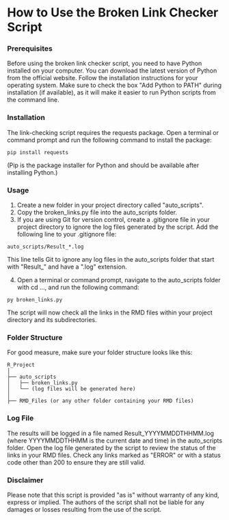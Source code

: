 # How to Use the Broken Link Checker Script
### Prerequisites
Before using the broken link checker script, you need to have Python installed on your computer. You can download the latest version of Python from the official website. Follow the installation instructions for your operating system. Make sure to check the box "Add Python to PATH" during installation (if available), as it will make it easier to run Python scripts from the command line.

### Installation
The link-checking script requires the requests package. Open a terminal or command prompt and run the following command to install the package:

```
pip install requests
```
(Pip is the package installer for Python and should be available after installing Python.)

### Usage
1. Create a new folder in your project directory called "auto_scripts".
2. Copy the broken_links.py file into the auto_scripts folder.
3. If you are using Git for version control, create a .gitignore file in your project directory to ignore the log files generated by the script. Add the following line to your .gitignore file:

```
auto_scripts/Result_*.log
```

This line tells Git to ignore any log files in the auto_scripts folder that start with "Result_" and have a ".log" extension.

4. Open a terminal or command prompt, navigate to the auto_scripts folder with cd ..., and run the following command:

```
py broken_links.py
```

The script will now check all the links in the RMD files within your project directory and its subdirectories.

### Folder Structure
For good measure, make sure your folder structure looks like this:

```
R_Project
│
├── auto_scripts
│   ├── broken_links.py
│   └── (log files will be generated here)
│
├── RMD_Files (or any other folder containing your RMD files)
```

### Log File
The results will be logged in a file named Result_YYYYMMDDTHHMM.log (where YYYYMMDDTHHMM is the current date and time) in the auto_scripts folder. Open the log file generated by the script to review the status of the links in your RMD files. Check any links marked as "ERROR" or with a status code other than 200 to ensure they are still valid.

### Disclaimer
Please note that this script is provided "as is" without warranty of any kind, express or implied. The authors of the script shall not be liable for any damages or losses resulting from the use of the script.
